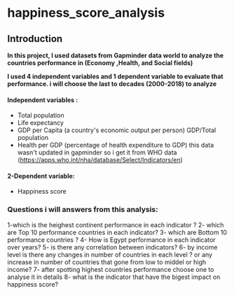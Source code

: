 # happiness_score_analysis

## Introduction

**In this project, I used datasets from Gapminder data world to analyze the countries performance in (Economy ,Health, and Social fields)**

**I used 4 independent variables and 1 dependent variable to evaluate that performance. i will choose the last to decades (2000-2018) to analyze**

#### Independent variables :
*   Total population
*   Life expectancy
*   GDP per Capita (a country's economic output per person) GDP/Total population
*   Health per GDP (percentage of health expenditure to GDP) this data wasn't updated in gapminder so i get it from WHO data (https://apps.who.int/nha/database/Select/Indicators/en)
#### 2-Dependent variable:
*   Happiness score

### Questions i will answers from this analysis:
1-which is the heighest continent performance in each indicator ?
2- which are Top 10 performance countries in each indicator?
3- which are Bottom 10 performance countries ?
4- How is Egypt performance in each indicator over years?
5- is there any correlation between indicators?
6- by income level is there any changes in number of countries in each level ? or any increase in number of countries that gone from low to middel or high income?
7- after spotting highest countries performance choose one to analyse it in details
8- what is the indicator that have the bigest impact on happiness score?
